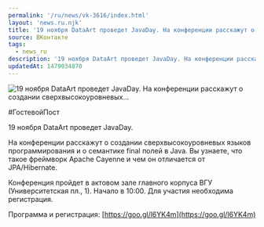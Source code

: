 ```yaml
---
permalink: '/ru/news/vk-3616/index.html'
layout: 'news.ru.njk'
title: '19 ноября DataArt проведет JavaDay. На конференции расскажут о создании сверхвысокоуровневых'
source: ВКонтакте
tags:
  - news_ru
description: '19 ноября DataArt проведет JavaDay. На конференции расскажут о создании сверхвысокоуровневых…'
updatedAt: 1479034870
---
```

![19 ноября DataArt проведет JavaDay. На конференции расскажут о создании сверхвысокоуровневых…](https://sun9-67.userapi.com/impf/c636329/v636329501/37434/H1akckQK7mA.jpg?size=1280x660&quality=96&sign=f3358b8659bd083d03f523fdc4c0432c&c_uniq_tag=hFbFkU1KyzHVFMjHdbbFVTiIXuRJm3GEw207TLGz9Qo&type=album)

#ГостевойПост

19 ноября DataArt проведет JavaDay.

На конференции расскажут о создании сверхвысокоуровневых языков программирования и о семантике final полей в Java. Вы узнаете, что такое фреймворк Apache Cayenne и чем он отличается от JPA/Hibernate.

Конференция пройдет в актовом зале главного корпуса ВГУ (Университетская пл., 1). Начало в 10:00. Для участия необходима регистрация.

Программа и регистрация: [https://goo.gl/l6YK4m](https://goo.gl/l6YK4m)
